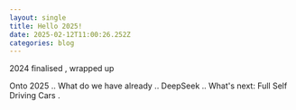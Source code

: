 ```yaml
---
layout: single
title: Hello 2025!
date: 2025-02-12T11:00:26.252Z
categories: blog
---
```

2024 finalised , wrapped up



Onto 2025 .. What do we have already .. DeepSeek .. What's next: Full Self Driving Cars .